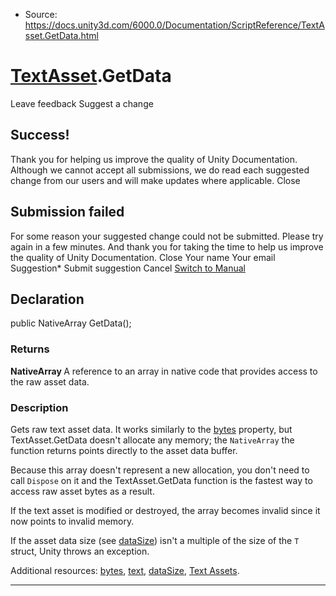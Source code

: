 * Source: https://docs.unity3d.com/6000.0/Documentation/ScriptReference/TextAsset.GetData.html

#  [TextAsset](https://docs.unity3d.com/6000.0/Documentation/ScriptReference/TextAsset.html).GetData
Leave feedback
Suggest a change
## Success!
Thank you for helping us improve the quality of Unity Documentation. Although we cannot accept all submissions, we do read each suggested change from our users and will make updates where applicable.
Close
## Submission failed
For some reason your suggested change could not be submitted. Please <a>try again</a> in a few minutes. And thank you for taking the time to help us improve the quality of Unity Documentation.
Close
Your name Your email Suggestion* Submit suggestion
Cancel
[Switch to Manual](https://docs.unity3d.com/6000.0/Documentation/Manual/class-TextAsset.html "Go to TextAsset Component in the Manual")
## Declaration
public NativeArray<T> GetData(); 
### Returns
**NativeArray <T>** A reference to an array in native code that provides access to the raw asset data. 
### Description
Gets raw text asset data.
It works similarly to the [bytes](https://docs.unity3d.com/6000.0/Documentation/ScriptReference/TextAsset-bytes.html) property, but TextAsset.GetData doesn't allocate any memory; the `NativeArray` the function returns points directly to the asset data buffer.  
  
Because this array doesn't represent a new allocation, you don't need to call `Dispose` on it and the TextAsset.GetData function is the fastest way to access raw asset bytes as a result.  
  
If the text asset is modified or destroyed, the array becomes invalid since it now points to invalid memory.  
  
If the asset data size (see [dataSize](https://docs.unity3d.com/6000.0/Documentation/ScriptReference/TextAsset-dataSize.html)) isn't a multiple of the size of the `T` struct, Unity throws an exception.  
  
Additional resources: [bytes](https://docs.unity3d.com/6000.0/Documentation/ScriptReference/TextAsset-bytes.html), [text](https://docs.unity3d.com/6000.0/Documentation/ScriptReference/TextAsset-text.html), [dataSize](https://docs.unity3d.com/6000.0/Documentation/ScriptReference/TextAsset-dataSize.html), [Text Assets](https://docs.unity3d.com/6000.0/Documentation/Manual/class-TextAsset.html).
* * *
